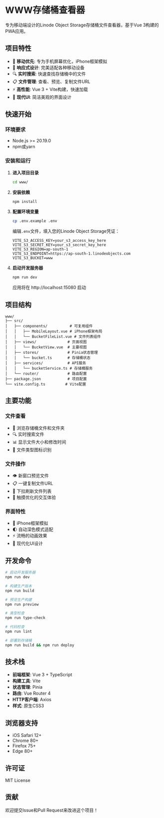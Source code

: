 # WWW存储桶查看器

专为移动端设计的Linode Object Storage存储桶文件查看器，基于Vue 3构建的PWA应用。

## 项目特性

- 🚀 **移动优先**: 专为手机屏幕优化，iPhone框架模拟
- 📱 **响应式设计**: 完美适配各种移动设备
- 🔍 **实时搜索**: 快速查找存储桶中的文件
- 📋 **文件管理**: 查看、预览、复制文件URL
- ⚡ **高性能**: Vue 3 + Vite构建，快速加载
- 🎨 **现代UI**: 简洁美观的界面设计

## 快速开始

### 环境要求
- Node.js >= 20.19.0
- npm或yarn

### 安装和运行

1. **进入项目目录**
   ```bash
   cd www/
   ```

2. **安装依赖**
   ```bash
   npm install
   ```

3. **配置环境变量**
   ```bash
   cp .env.example .env
   ```
   
   编辑`.env`文件，填入您的Linode Object Storage凭证：
   ```env
   VITE_S3_ACCESS_KEY=your_s3_access_key_here
   VITE_S3_SECRET_KEY=your_s3_secret_key_here
   VITE_S3_REGION=ap-south-1
   VITE_S3_ENDPOINT=https://ap-south-1.linodeobjects.com
   VITE_S3_BUCKET=www
   ```

4. **启动开发服务器**
   ```bash
   npm run dev
   ```
   
   应用将在 http://localhost:15080 启动

## 项目结构

```
www/
├── src/
│   ├── components/          # 可复用组件
│   │   ├── MobileLayout.vue # iPhone框架布局
│   │   └── BucketFileList.vue # 文件列表组件
│   ├── views/              # 页面视图
│   │   └── BucketView.vue  # 主要视图
│   ├── stores/             # Pinia状态管理
│   │   └── bucket.ts       # 存储桶状态
│   ├── services/           # API服务
│   │   └── bucketService.ts # 存储桶服务
│   └── router/             # 路由配置
├── package.json            # 项目配置
└── vite.config.ts         # Vite配置
```

## 主要功能

### 文件查看
- 📂 浏览存储桶文件和文件夹
- 🔍 实时搜索文件
- 📊 显示文件大小和修改时间
- 🎯 文件类型图标识别

### 文件操作
- 👁️ 新窗口预览文件
- 📋 一键复制文件URL
- 🔄 下拉刷新文件列表
- 📱 触摸优化的交互体验

### 界面特性
- 📱 iPhone框架模拟
- 🌓 自动深色模式适配
- ⚡ 流畅的动画效果
- 🎨 现代化UI设计

## 开发命令

```bash
# 启动开发服务器
npm run dev

# 构建生产版本
npm run build

# 预览生产构建
npm run preview

# 类型检查
npm run type-check

# 代码检查
npm run lint

# 部署到存储桶
npm run build && npm run deploy
```

## 技术栈

- **前端框架**: Vue 3 + TypeScript
- **构建工具**: Vite
- **状态管理**: Pinia
- **路由**: Vue Router 4
- **HTTP客户端**: Axios
- **样式**: 原生CSS3

## 浏览器支持

- iOS Safari 12+
- Chrome 80+
- Firefox 75+
- Edge 80+

## 许可证

MIT License

## 贡献

欢迎提交Issue和Pull Request来改进这个项目！